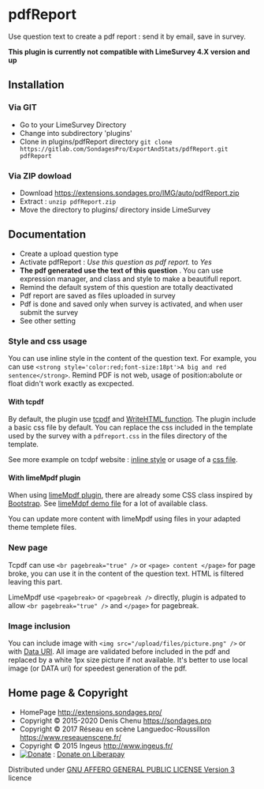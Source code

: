 pdfReport
==============

Use question text to create a pdf report : send it by email, save in survey.

**This plugin is currently not compatible with LimeSurvey 4.X version and up**

## Installation

### Via GIT
- Go to your LimeSurvey Directory
- Change into subdirectory 'plugins'
- Clone in plugins/pdfReport directory `git clone https://gitlab.com/SondagesPro/ExportAndStats/pdfReport.git pdfReport`

### Via ZIP dowload
- Download <https://extensions.sondages.pro/IMG/auto/pdfReport.zip>
- Extract : `unzip pdfReport.zip`
- Move the directory to  plugins/ directory inside LimeSurvey

## Documentation
- Create a upload question type
- Activate pdfReport : _Use this question as pdf report._ to _Yes_
- **The pdf generated use the text of this question** . You can use expression manager, and class and style to make a beautifull report.
- Remind the default system of this question are totally deactivated
- Pdf report are saved as files uploaded in survey
- Pdf is done and saved only when survey is activated, and when user submit the survey
- See other setting

### Style and css usage

You can use inline style in the content of the question text. For example, you can use `<strong style='color:red;font-size:18pt'>A big and red sentence</strong>`.  Remind PDF is not web, usage of position:abolute or float didn't work exactly as excpected.

#### With tcpdf 

By default, the plugin use [tcpdf](https://tcpdf.org/) and [WriteHTML function](https://tcpdf.org/docs/srcdoc/TCPDF/source-class-TCPDF/#17080). The plugin include a basic css file by default. You can replace the css included in the template used by the survey with a `pdfreport.css` in the files directory of the template.

See more example on tcdpf website : [inline style](https://tcpdf.org/examples/example_006/) or usage of a [css file](https://tcpdf.org/examples/example_061/).

#### With limeMpdf plugin

When using [limeMpdf plugin](https://gitlab.com/SondagesPro/coreAndTools/limeMpdf), there are already some CSS class inspired by [Bootstrap](https://getbootstrap.com/docs/3.3/css/). See [limeMdpf demo file](https://gitlab.com/SondagesPro/coreAndTools/limeMpdf/-/blob/master/assets/Demo%20of%20limeMpdf.pdf) for a lot of available class.

You can update more content with limeMpdf using files in your adapted theme templete files.

### New page

Tcpdf can use `<br pagebreak="true" />` or `<page> content </page>` for page broke, you can use it in the content of the question text. HTML is filtered leaving this part.

LimeMpdf use `<pagebreak>` or `<pagebreak />` directly, plugin is adpated to allow `<br pagebreak="true" />` and `</page>` for pagebreak.

### Image inclusion

You can include image with `<img src="/upload/files/picture.png" />` or with [Data URI](https://en.wikipedia.org/wiki/Data_URI_scheme). All image are validated before included in the pdf and replaced by a white 1px size picture if not available. It's better to use local image (or DATA uri) for speedest generation of the pdf.


## Home page & Copyright
- HomePage <http://extensions.sondages.pro/>
- Copyright © 2015-2020 Denis Chenu <https://sondages.pro>
- Copyright © 2017 Réseau en scène Languedoc-Roussillon <https://www.reseauenscene.fr/>
- Copyright © 2015 Ingeus <http://www.ingeus.fr/>
- [![Donate](https://liberapay.com/assets/widgets/donate.svg)](https://liberapay.com/SondagesPro/) : [Donate on Liberapay](https://liberapay.com/SondagesPro/)

Distributed under [GNU AFFERO GENERAL PUBLIC LICENSE Version 3](http://www.gnu.org/licenses/agpl.txt) licence
